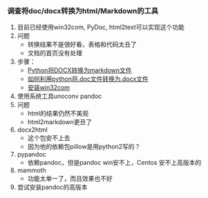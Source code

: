 ### 调查将doc/docx转换为html/Markdown的工具
1. 目前已经使用win32com, PyDoc, html2text可以实现这个功能
2. 问题
    - 转换结果不是很好看，表格和代码太丑了
    - 文档的首页没有处理
3. 步骤：
    - [Python将DOCX转换为markdown文件](https://blog.csdn.net/weixin_43431593/article/details/105185702)
    - [如何利用python将.doc文件转换为.docx文件](https://blog.csdn.net/xtfge0915/article/details/83541965)
    - [安装win32com](https://blog.csdn.net/a15986714591/article/details/78181034?locationNum=1&fps=1)
4. 使用系统工具unoconv pandoc
5. 问题
    - html的结果仍然不美观
    - html2markdown更丑了
6. docx2html
    - 这个包安不上去
    - 因为他的依赖包pillow是用python2写的？
7. pypandoc
    - 依赖pandoc，但是pandoc win安不上，Centos 安不上高版本的
8. mammoth
    - 功能太单一了，而且效果也不好
9. 尝试安装pandoc的高版本
